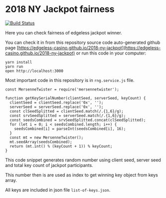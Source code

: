 # 2018 NY Jackpot fairness
[![Build Status](https://travis-ci.org/edgeless-casino/2018-ny-jackpot.svg?branch=master)](https://travis-ci.org/edgeless-casino/2018-ny-jackpot)

Here you can check fairness of edgeless jackpot winner.

You can check it in from this repository source code auto-generated github page [https://edgeless-casino.github.io/2018-ny-jackpot](https://edgeless-casino.github.io/2018-ny-jackpot) 
or run this code in your computer:

    yarn install
    yarn run
    open http://localhost:3000


Most important code in this repository is in `rng.service.js` file.

    const MersenneTwister = require('mersennetwister');
    
    function getKeySerialNumber(clientSeed, serverSeed, keyCount) {
      clientSeed = clientSeed.replace('0x', '');
      serverSeed = serverSeed.replace('0x', '');
      const clSeedSplitted = clientSeed.match(/.{1,6}/g);
      const srvSeedSplitted = serverSeed.match(/.{1,6}/g);
      const seedsCombined = srvSeedSplitted.concat(clSeedSplitted);
      for (let i = 0; i < seedsCombined.length; i++) {
        seedsCombined[i] = parseInt(seedsCombined[i], 16);
      }
      const mt = new MersenneTwister();
      mt.seedArray(seedsCombined);
      return (mt.int() % (keyCount + 1)) % keyCount;
    }

This code snippet generates random number using client seed, server seed and total key count of 
jackpot participants.

This number then is are used as index to get winning key object from 
keys array.

All keys are included in json file `list-of-keys.json`.
